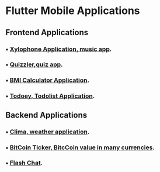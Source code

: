 # Flutter Mobile Applications

## Frontend Applications
### • [Xylophone Application, music app](https://github.com/Mo-Foula/Xylophone-Flutter).
### • [Quizzler,quiz app](https://github.com/Mo-Foula/Quizzler-Flutter).

### • [BMI Calculator Application](https://github.com/Mo-Foula/BMI-Calculator-Flutter).

### • [Todoey, Todolist Application](https://github.com/Mo-Foula/Todoey_flutter).

## Backend Applications
### • [Clima, weather application](https://github.com/Mo-Foula/Clima-Flutter).
### • [BitCoin Ticker, BitcCoin value in many currencies](https://github.com/Mo-Foula/BitCoin-Ticker-Flutter).
### • [Flash Chat](https://github.com/Mo-Foula/Flash-Chat-Flutter).
